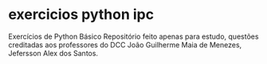 # exercicios python ipc
 Exercícios de Python Básico
 Repositório feito apenas para estudo, questões creditadas aos professores do DCC João Guilherme Maia de Menezes, Jefersson Alex dos Santos. 
